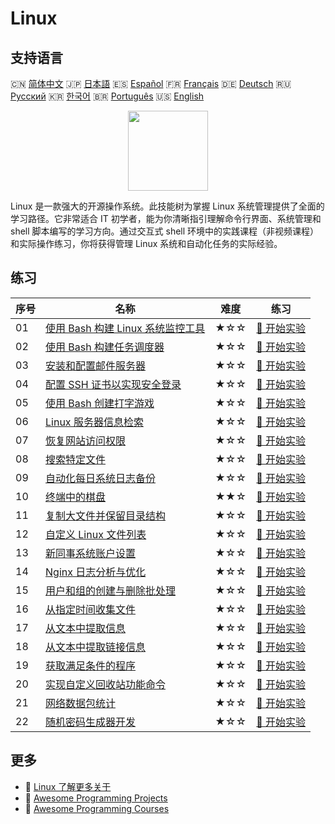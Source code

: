 # Linux

## 支持语言

🇨🇳 [简体中文](README_zh.md) 🇯🇵 [日本語](README_ja.md) 🇪🇸 [Español](README_es.md) 🇫🇷 [Français](README_fr.md) 🇩🇪 [Deutsch](README_de.md) 🇷🇺 [Русский](README_ru.md) 🇰🇷 [한국어](README_ko.md) 🇧🇷 [Português](README_pt.md) 🇺🇸 [English](README.md) 

<div align="center">
<img width="128px" src="https://file.labex.io/path/k5LXo5b82pJm.png">
</div>

Linux 是一款强大的开源操作系统。此技能树为掌握 Linux 系统管理提供了全面的学习路径。它非常适合 IT 初学者，能为你清晰指引理解命令行界面、系统管理和 shell 脚本编写的学习方向。通过交互式 shell 环境中的实践课程（非视频课程）和实际操作练习，你将获得管理 Linux 系统和自动化任务的实际经验。

## 练习

|   序号 | 名称                                                                                                             | 难度   | 练习                                                                                              |
|--------|------------------------------------------------------------------------------------------------------------------|--------|---------------------------------------------------------------------------------------------------|
|     01 | [使用 Bash 构建 Linux 系统监控工具](https://labex.io/zh/courses/project-build-a-linux-system-monitor-using-bash) | ★☆☆    | [🚀 开始实验](https://labex.io/zh/courses/project-build-a-linux-system-monitor-using-bash)        |
|     02 | [使用 Bash 构建任务调度器](https://labex.io/zh/courses/project-build-a-task-scheduler-using-bash)                | ★☆☆    | [🚀 开始实验](https://labex.io/zh/courses/project-build-a-task-scheduler-using-bash)              |
|     03 | [安装和配置邮件服务器](https://labex.io/zh/courses/project-installing-and-configuring-a-mail-server)             | ★☆☆    | [🚀 开始实验](https://labex.io/zh/courses/project-installing-and-configuring-a-mail-server)       |
|     04 | [配置 SSH 证书以实现安全登录](https://labex.io/zh/courses/project-certificate-configuration)                     | ★☆☆    | [🚀 开始实验](https://labex.io/zh/courses/project-certificate-configuration)                      |
|     05 | [使用 Bash 创建打字游戏](https://labex.io/zh/courses/project-creating-a-typing-game-using-bash)                  | ★☆☆    | [🚀 开始实验](https://labex.io/zh/courses/project-creating-a-typing-game-using-bash)              |
|     06 | [Linux 服务器信息检索](https://labex.io/zh/courses/project-get-system-information)                               | ★☆☆    | [🚀 开始实验](https://labex.io/zh/courses/project-get-system-information)                         |
|     07 | [恢复网站访问权限](https://labex.io/zh/courses/project-restore-access-to-website)                                | ★☆☆    | [🚀 开始实验](https://labex.io/zh/courses/project-restore-access-to-website)                      |
|     08 | [搜索特定文件](https://labex.io/zh/courses/project-searching-for-specific-files)                                 | ★☆☆    | [🚀 开始实验](https://labex.io/zh/courses/project-searching-for-specific-files)                   |
|     09 | [自动化每日系统日志备份](https://labex.io/zh/courses/project-log-backup)                                         | ★☆☆    | [🚀 开始实验](https://labex.io/zh/courses/project-log-backup)                                     |
|     10 | [终端中的棋盘](https://labex.io/zh/courses/project-chess-board-in-terminal)                                      | ★★☆    | [🚀 开始实验](https://labex.io/zh/courses/project-chess-board-in-terminal)                        |
|     11 | [复制大文件并保留目录结构](https://labex.io/zh/courses/project-copy-specified-files)                             | ★☆☆    | [🚀 开始实验](https://labex.io/zh/courses/project-copy-specified-files)                           |
|     12 | [自定义 Linux 文件列表](https://labex.io/zh/courses/project-directory-size)                                      | ★☆☆    | [🚀 开始实验](https://labex.io/zh/courses/project-directory-size)                                 |
|     13 | [新同事系统账户设置](https://labex.io/zh/courses/project-new-colleague-system-account-setup)                     | ★☆☆    | [🚀 开始实验](https://labex.io/zh/courses/project-new-colleague-system-account-setup)             |
|     14 | [Nginx 日志分析与优化](https://labex.io/zh/courses/project-log-analysis)                                         | ★☆☆    | [🚀 开始实验](https://labex.io/zh/courses/project-log-analysis)                                   |
|     15 | [用户和组的创建与删除批处理](https://labex.io/zh/courses/project-bulk-creation-and-deletion-of-users-and-groups) | ★☆☆    | [🚀 开始实验](https://labex.io/zh/courses/project-bulk-creation-and-deletion-of-users-and-groups) |
|     16 | [从指定时间收集文件](https://labex.io/zh/courses/project-collect-files-from-specified-time)                      | ★☆☆    | [🚀 开始实验](https://labex.io/zh/courses/project-collect-files-from-specified-time)              |
|     17 | [从文本中提取信息](https://labex.io/zh/courses/project-extracting-information-from-text)                         | ★☆☆    | [🚀 开始实验](https://labex.io/zh/courses/project-extracting-information-from-text)               |
|     18 | [从文本中提取链接信息](https://labex.io/zh/courses/project-extracting-link-information-from-text)                | ★☆☆    | [🚀 开始实验](https://labex.io/zh/courses/project-extracting-link-information-from-text)          |
|     19 | [获取满足条件的程序](https://labex.io/zh/courses/project-get-program-that-satisfies-the-condition)               | ★☆☆    | [🚀 开始实验](https://labex.io/zh/courses/project-get-program-that-satisfies-the-condition)       |
|     20 | [实现自定义回收站功能命令](https://labex.io/zh/courses/project-avoid-accidental-deletion)                        | ★☆☆    | [🚀 开始实验](https://labex.io/zh/courses/project-avoid-accidental-deletion)                      |
|     21 | [网络数据包统计](https://labex.io/zh/courses/project-network-data-packet-statistics)                             | ★☆☆    | [🚀 开始实验](https://labex.io/zh/courses/project-network-data-packet-statistics)                 |
|     22 | [随机密码生成器开发](https://labex.io/zh/courses/project-password-generator)                                     | ★☆☆    | [🚀 开始实验](https://labex.io/zh/courses/project-password-generator)                             |

## 更多

- 🔗 [Linux 了解更多关于](https://labex.io/zh/skilltrees/linux)
- 🔗 [Awesome Programming Projects](https://github.com/labex-labs/awesome-programming-projects)
- 🔗 [Awesome Programming Courses](https://github.com/labex-labs/awesome-programming-courses)


